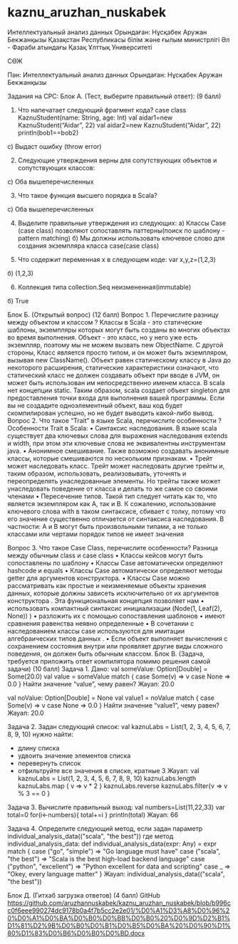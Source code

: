 # kaznu_aruzhan_nuskabek
Интеллектуальный анализ данных Орындаған: Нұсқабек Аружан Бекжанқызы
Қазақстан Республикасы білім және ғылым министрлігі
Әл - Фараби атындағы Қазақ Ұлттық Университеті


 

СӨЖ








			



Пән: Интеллектуальный анализ данных
Орындаған: Нұсқабек Аружан Бекжанқызы


Задания на СРС:
Блок А. (Тест, выберите правильный ответ): (9 балл)
1. Что напечатает следующий фрагмент кода?
case class KaznuStudent(name: String, age: Int)
val aidar1=new KaznuStudent(“Aidar”, 22)
val aidar2=new KaznuStudent(“Aidar”, 22)
println(bob1==bob2)

с) Выдаст ошибку (throw error)

2. Следующие утверждения верны для сопутствующих объектов и сопутствующих классов:

с) Оба вышеперечисленных

3. Что такое функция высшего порядка в Scala?

с) Оба вышеперечисленных

4. Выделите правильные утверждения из следующих:
a) Классы Case (case class) позволяют сопоставлять паттерны(поиск по шаблону -pattern matching)
б) Мы должны использовать ключевое слово для создания экземпляра класса case(case class)

5. Что содержит переменная x в следующем коде:
var x,y,z=(1,2,3)

б) (1,2,3)

6. Коллекция типа collection.Seq неизмененная(immutable)

б) True

Блок Б. (Открытый вопрос) (12 балл)
Вопрос 1. Перечислите разницу между объектом и классом ?
Классы в Scala - это статические шаблоны, экземпляры которых могут быть созданы во многих объектах во время выполнения. 
Объект - это класс, но у него уже есть экземпляр, поэтому мы не можем вызвать new ObjectName. С другой стороны, Класс является просто типом, и он может быть экземпляром, вызывая new ClassName().
Объект равен статическому классу в Java до некоторого расширения, статические характеристики означают, что статический класс не должен создавать объект при вводе в JVM, он может быть использован им непосредственно именем класса. В scala нет концепции static. Таким образом, scala создает объект singleton для предоставления точки входа для выполнения вашей программы. Если вы не создадите одноэлементный объект, ваш код будет скомпилирован успешно, но не будет выводить какой-либо вывод. 
Вопрос 2. Что такое “Trait” в языке Scala, перечислите особенности ?
Особенности Trait в Scala:
•	Синтаксис наследования. В языке scala существует два ключевых слова для выражения наследования extends и width, при этом эти ключевые слова не эквивалентны инструментам java.
•	Анонимное смешивание. Также возможно создавать анонимные классы, которые смешиваются по нескольким признакам.
•	Трейт может наследовать класс. Трейт может наследовать другие трейты и, таким образом, использовать, реализовывать, уточнять и переопределять унаследованные элементы. Но трейты также может унаследовать поведение от класса и делать то же самое со своими членами
•	Пересечение типов. Такой тип следует читать как то, что является экземпляром как A, так и B. К сожалению, использование ключевого слова with в таком синтаксисе, сбивает с толку, потому что его значение существенно отличается от синтаксиса наследования. В частности: A и B могут быть произвольными типами, а не только классами или чертами порядок типов не имеет значения

Вопрос 3. Что такое Case Class, перечислите особенности?
Разница между обычным class и case class
•	Классы кейсов могут быть сопоставлены по шаблону
•	Классы Case автоматически определяют hashcode и equals
•	Классы Case автоматически определяют методы getter для аргументов конструктора.
•	Классы Case можно рассматривать как простые и неизменяемые объекты хранения данных, которые должны зависеть исключительно от их аргументов конструктора .
Эта функциональная концепция позволяет нам
•	использовать компактный синтаксис инициализации (Node(1, Leaf(2), None)) )
•	разложить их с помощью сопоставления шаблонов
•	имеют сравнения равенства неявно определенные
•	В сочетании с наследованием классы case используются для имитации алгебраических типов данных .
•	Если объект выполняет вычисления с сохранением состояния внутри или проявляет другие виды сложного поведения, он должен быть обычным классом.
Блок В. (Задача, требуется приложить ответ компилятора помимо решения самой задачи) (10 балл)
Задача 1.
Дано:
val someValue: Option[Double] = Some(20.0)
val value = someValue match {
case Some(v) => v
case None => 0.0
}
Найти значение “value”, чему равен?
Жауап: 20.0
 
 
 
val noValue: Option[Double] = None
val value1 = noValue match {
case Some(v) => v
case None => 0.0
}
Найти значение “value1”, чему равен?
Жауап: 20.0 
 
Задача 2.
Задан следующий список: val kaznuLabs = List(1, 2, 3, 4, 5, 6, 7, 8, 9, 10)
нужно найти:
- длину списка
- удвоить значение элементов списка
- перевернуть список
- отфильтруйте все значения в списке, кратные 3
Жауап:
val kaznuLabs = List(1, 2, 3, 4, 5, 6, 7, 8, 9, 10)
kaznuLabs.length
kaznuLabs.map { v =>
  v * 2
}
kaznuLabs.reverse
kaznuLabs.filter{v =>
  v % 3 == 0
}
 
Задача 3.
Вычислите правильный выход:
val numbers=List(11,22,33)
var total=0
for(i<-numbers){
total+=i
}
println(total)
Жауап: 66 


 
Задача 4.
Определите следующий метод, если задан параметр
individual_analysis_data(("scala", "the best")) где метод individual_analysis_data:
def individual_analysis_data(expr: Any) =
expr match {
case ("go", "simple") => "Go language must have"
case ("scala", "the best") => "Scala is the best high-load backend language"
case ("python", "excellent") => "Python excellent for data and scripting"
case _ => "Okey, every language matter"
}
Жауап: individual_analysis_data(("scala", "the best"))
 
Блок Д. (Гитхаб загрузка ответов) (4 балл)
GitHub https://github.com/aruzhannuskabek/kaznu_aruzhan_nuskabek/blob/b996cc0f6eee990274dc9178b0a4f7b5cc2e2e01/%D0%A1%D3%A8%D0%96%20%D0%A1%D0%BA%D0%B0%D0%BB%D0%B0%20%D0%9D%D2%B1%D1%81%D2%9B%D0%B0%D0%B1%D0%B5%D0%BA%20%D0%90%D1%80%D1%83%D0%B6%D0%B0%D0%BD.docx 
